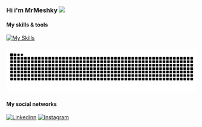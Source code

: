 ### Hi i'm MrMeshky <a href="https://www.gautamkrishnar.com/"><img src="https://media.giphy.com/media/hvRJCLFzcasrR4ia7z/giphy.gif" width="25px"></a>

#### My skills & tools

[![My Skills](https://skillicons.dev/icons?i=typescript,react,nextjs,redux,graphql,tailwind,npm,linux,git&perline=15)](https://mrmeshky.ir)

###

<img src="https://raw.githubusercontent.com/mr-meshky/mr-meshky/output/snake.svg" alt="Snake animation" />

###

#### My social networks

[![Linkedinn](https://skillicons.dev/icons?i=linkedin&perline=1)](https://linkedin.com/in/mr-meshky)
[![Instagram](https://skillicons.dev/icons?i=instagram&perline=1)](https://instagram.com/mr_meshky)
